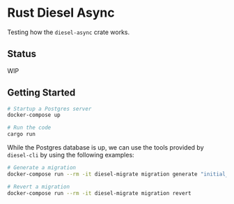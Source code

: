 # Rust Diesel Async

Testing how the `diesel-async` crate works.

## Status

WIP

## Getting Started

```bash
# Startup a Postgres server
docker-compose up

# Run the code
cargo run
```

While the Postgres database is up, we can use the tools provided by `diesel-cli`
by using the following examples:

```bash
# Generate a migration
docker-compose run --rm -it diesel-migrate migration generate "initial_state"

# Revert a migration
docker-compose run --rm -it diesel-migrate migration revert
```
